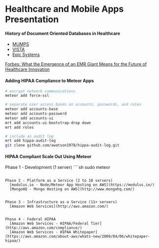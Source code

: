 Healthcare and Mobile Apps Presentation
==================================


#### History of Document Oriented Databases in Healthcare  
- [MUMPS](http://en.wikipedia.org/wiki/MUMPS)    
- [VISTA](http://en.wikipedia.org/wiki/VistA)  
- [Epic Systems](http://en.wikipedia.org/wiki/Epic_Systems)  


[Forbes:  What the Emergence of an EMR Giant Means for the Future of Healthcare Innovation](http://www.forbes.com/sites/davidshaywitz/2012/06/09/epic-challenge-what-the-emergence-of-an-emr-giant-means-for-the-future-of-healthcare-innovation/)


#### Adding HIPAA Compliance to Meteor Apps

````sh
# encrypt network communications
meteor add force-ssl

# separate user access bases on accounts, passwords, and roles
meteor add accounts-base
meteor add accounts-password
meteor add accounts-ui
mrt add accounts-ui-bootstrap-drop down
mrt add roles

# include an audit log
mrt add hippa-audit-log
git clone github.com/awatson1978/hippa-audit-log.git
````


####  HIPAA Compliant Scale Out Using Meteor

Phase 1 - Development (1 server)
	````sh 
	sudo meteor 
  ````

Phase 2 - Platform as a Service (2 to 10 servers)
	[modulus.io - Node/Meteor App Hosting on AWS](https://modulus.io/)  
	[MongoHQ - Mongo Hosting on AWS](http://www.mongohq.com/)


Phase 3 - Infrastructure as a Service (11+ servers)
	[Amazon Web Services](http://aws.amazon.com/)  


Phase 4 - Federal HIPAA 
	[Amazon Web Services - HIPAA/Federal Tier](http://aws.amazon.com/compliance/)  
	[Amazon Web Services - HIPAA Whitepaper](https://aws.amazon.com/about-aws/whats-new/2009/04/06/whitepaper-hipaa/)  



